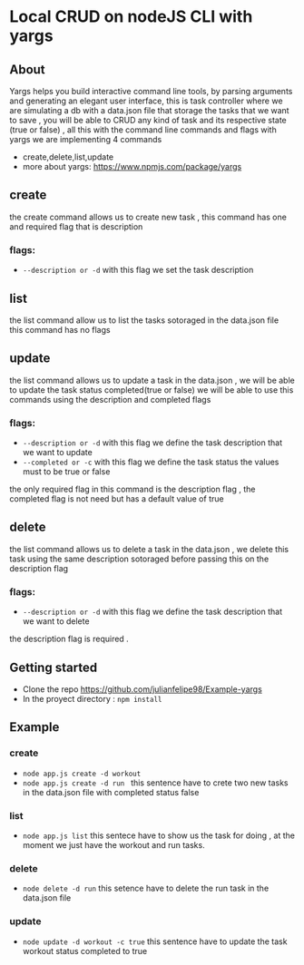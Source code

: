 # Local CRUD on nodeJS CLI with yargs  

## About 
Yargs helps you build interactive command line tools, by parsing arguments and generating an elegant user interface,
this is task controller where we are simulating a db with a data.json file that storage the tasks 
that we want to save , you will be able to CRUD any kind of task and its respective state (true or false) , all this with the command line commands and flags with yargs
we  are implementing 4 commands  
* create,delete,list,update 
* more about yargs: https://www.npmjs.com/package/yargs

## create 
the create command allows us to create new task , this command has one and required flag that is description 
### flags: 
* `--description or -d` with this flag we set the task description

## list
the list command allow us to list the tasks sotoraged in the data.json file \
this command has no flags

## update
the list command allows us to update a task in the data.json , we will be able to update the task status completed(true or false)  we will be able to use this commands using the description and completed flags 
### flags:
* `--description or -d` with this flag we define the task description that we want to update 
* `--completed or -c` with this flag we define the task status the values must to be true or false 

the only required flag in this command is the description flag , the completed flag is not need but has a default value of true 

## delete
the list command allows us to delete a task in the data.json , we delete this task using the same description sotoraged before passing this on the description flag 
### flags:
* `--description or -d` with this flag we define the task description that we want to delete 

the description flag is required .


## Getting started 

* Clone the repo https://github.com/julianfelipe98/Example-yargs
* In the proyect directory : `npm install`

## Example 


### create 
* `node app.js create -d workout `
* `node app.js create -d run `
this sentence have to crete two new tasks in the data.json file with completed status false  
### list 
* `node app.js list`
this sentece have to show us the task for doing , at the moment we just have the workout and run tasks.
### delete 
* `node delete -d run`
this setence have to delete the run task in the data.json file 
### update 
* `node update -d workout -c true`
this sentence have to update the task workout status completed to true 
